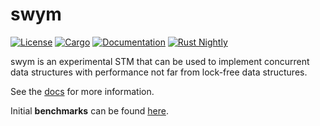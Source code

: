 # swym

[![License](https://img.shields.io/badge/license-MIT-blue.svg)](
https://github.com/crossbeam-rs/crossbeam)
[![Cargo](https://img.shields.io/crates/v/swym.svg)](
https://crates.io/crates/swym)
[![Documentation](https://docs.rs/swym/badge.svg)](
https://docs.rs/swym)
[![Rust Nightly](https://img.shields.io/badge/rust-nightly-lightgray.svg)](
https://www.rust-lang.org)

swym is an experimental STM that can be used to implement concurrent data structures with performance not far from lock-free data structures.

See the [docs](https://docs.rs/swym) for more information.

Initial **benchmarks** can be found [here](https://www.github.com/mtak-/swym/blob/master/info/rbtree.md).